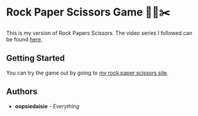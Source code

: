 # Rock Paper Scissors Game 🤘📝✂️

This is my version of Rock Papers Scissors. The video series I followed can be found [here](https://www.youtube.com/watch?v=qipq1BV5myU).

## Getting Started

You can try the game out by going to [my rock paper scissors site](https://oopsiedaisie.github.io/oopsiedaisie.rockpaperscissors.io/).

## Authors

* **oopsiedaisie** - *Everything* 
